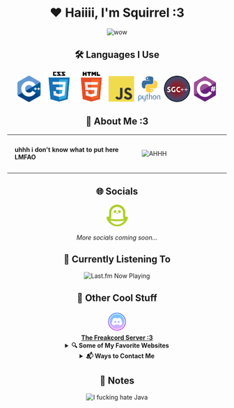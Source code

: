 <!-- Love you all, fr! <3 -->

<div align="center">
  
  # :heart: Haiiii, I'm Squirrel :3
  
<img src="https://readme-typing-svg.herokuapp.com?font=Fira+Code&size=24&duration=3000&pause=1000&random=true&color=F7418F&center=true&vCenter=true&width=500&lines=Minor+(13-15);I+LOVE+PYTHON+AND+C%23!!!!!;Open+Source+(sorta);Self-Taught+:3;programming+IS+my+passion+:333;bi-gender;gay+llala;he+greg+on+my+boys+til+I+YAYAYAYAYAYA;love+u+pookie+(hyper+:3);i'm+a+closeted+emo" alt="wow" />

  <br>
  
  ## 🛠️ Languages I Use

  <div>
    <img src="assets/README/languages/cpp.svg" width="60" alt="C++" title="C++">
    <img src="assets/README/languages/css.svg" width="70" alt="CSS" title="CSS">
    <img src="assets/README/languages/html.svg" width="70" alt="HTML" title="HTML">
    <img src="assets/README/languages/js.svg" width="60" alt="JavaScript" title="JavaScript">
    <img src="assets/README/languages/python.svg" width="60" alt="Python" title="Python">
    <img src="assets/README/languages/sgc++.png" width="60" alt="SG C++" title="SGC++">
    <img src="assets/README/languages/csharp.svg" width="60" alt="C#" title="C#">
  </div>
  
  <!--<img src="assets/README/languages/Go_dancing!!!.gif" width="60"> (this was commented out cause I don't really use it)-->
  <!--<img src="assets/README/languages/C.svg" width="60"> (this was commented out cause I don't really use it)-->
  <!--<img src="assets/README/languages/lua.svg" width="60"> (this was commented out cause I don't really use it)-->
  <!-- <img src="assets/README/languages/ts.svg" width="60"> (this was commented out cause I don't really use it)-->
  <!--<img src="assets/README/languages/qbasic.png" width="60"> (this was commented out cause I don't really use it)-->
  <!--<img src="assets/README/languages/BASIC.png" width="60"> (this was commented out cause I don't really use it)-->
  <!-- ^ I made this btw !!!-->

## 💫 About Me :3

<table>
  <tr>
    <td width="60%" style="vertical-align: top; border: none;">
      <div style="text-align: left; padding: 10px;">
        <b>
        <p>uhhh i don't know what to put here LMFAO</p>
        </b>
      </div>
    </td>
    <td width="40%" style="border: none;">
      <img src="https://github-readme-stats.vercel.app/api/top-langs/?username=5quirre1&theme=radical&show_icons=true&hide_border=true&layout=compact&bg_color=0D1117&title_color=F85D7F&text_color=FFFFFF&icon_color=F85D7F&border_radius=10&card_width=320" alt="AHHH">
    </td>
  </tr>
</table>

  ## 🌐 Socials

  <a href="https://pikidiary.lol/@squirrel">
    <img src="/assets/README/icons/piki.png" height="50" alt="PikiDiary">
  </a>
  
  <p><i>More socials coming soon...</i></p>

  ## 🎵 Currently Listening To
  <img src="https://last-fm-ruby.vercel.app/?username=Squirre1Z&bg=240046&cardBg=3C096C&primary=FFFFFF&secondary=E0AAFF&accent=9D4EDD&playing=9D4EDD&recently=FF5E5B&round=24&titleSize=22" alt="Last.fm Now Playing">

  ## 🌟 Other Cool Stuff
  
  <a href="https://discord.gg/T9z27hv7FN">
    <img src="/assets/README/icons/discord.png" height="50" alt="Discord">
    <br>
    <b>The Freakcord Server :3</b>
  </a>

  <details>
    <summary><b>🔍 Some of My Favorite Websites</b></summary>
    <br>
    <div>
      <a href="https://freakybob.site">
        <img src="https://freakybob.site/images/FreakybobDOTsite.png" width="70" alt="Freaky Bob Site">
      </a>
      <a href="https://blog.freakybob.site">
        <img src="https://freakybob.site/images/freakyblog.png" width="70" alt="Freaky Blog">
      </a>
      <a href="https://freakybrowse.freakybob.site">
        <img src="https://freakybrowse.freakybob.site/icons/icon.png" width="70" alt="Freaky Browse">
      </a>
      <a href="https://swag.freakybob.site/">
        <img src="https://github.com/nomaakip.png" width="70" alt="Swag">
      </a>
      <a href="https://wish.freakybob.site">
        <img src="https://github.com/wish13yt.png" width="70" alt="Wish">
      </a>
      <a href="https://squirrel.freakybob.site">
        <img src="https://squirrel.freakybob.site/assets/WEBSITE/boykisser.png" width="70" alt="Squirrel">
      </a>
      <a href="https://greg.com">
        <img src="/assets/README/icons/greg.jpeg" width="69" height="70" alt="Greg">
      </a>
    </div>
  </details>

  <details>
    <summary><b>📬 Ways to Contact Me</b></summary>
    <p>
      <a href="https://discord.com/users/1127731486485921813">
        <img src="assets/README/languages/DISCORD.svg" height="75" alt="Discord">
      </a>
      <a href="mailto:squirrelhomebrew@gmail.com">
        <img src="assets/README/icons/svgs/Gmail.svg" height="75" alt="Email">
      </a>
    </p>
  </details>

  ## 📝 Notes
  
  <img src="https://forthebadge.com/images/badges/i-fucking-hate-java.svg" alt="I fucking hate Java">
  
</div>
